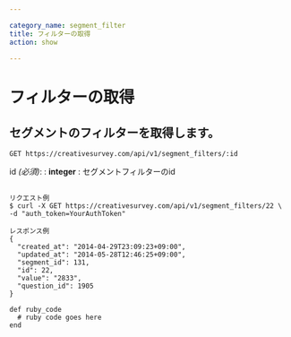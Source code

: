 ```yaml
---

category_name: segment_filter
title: フィルターの取得
action: show

---
```


# フィルターの取得

## セグメントのフィルターを取得します。

`GET https://creativesurvey.com/api/v1/segment_filters/:id`

id _(必須)_:
: __integer__
: セグメントフィルターのid

~~~

リクエスト例
$ curl -X GET https://creativesurvey.com/api/v1/segment_filters/22 \
-d "auth_token=YourAuthToken"

レスポンス例
{
  "created_at": "2014-04-29T23:09:23+09:00",
  "updated_at": "2014-05-28T12:46:25+09:00",
  "segment_id": 131,
  "id": 22,
  "value": "2833",
  "question_id": 1905
}

~~~

~~~
def ruby_code
  # ruby code goes here
end
~~~

